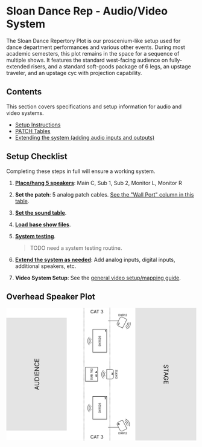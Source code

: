 # Sloan Dance Rep - Audio/Video System

The Sloan Dance Repertory Plot is our proscenium-like setup used for dance department performances and various other events. During most academic semesters, this plot remains in the space for a sequence of multiple shows. It features the standard west-facing audience on fully-extended risers, and a standard soft-goods package of 6 legs, an upstage traveler, and an upstage cyc with projection capability.

## Contents

This section covers specifications and setup information for audio and video systems.

- [Setup Instructions](setup.md)
- [PATCH Tables](patch.md)
- [Extending the system (adding audio inputs and outputs)](extending.md)

## Setup Checklist

Completing these steps in full will ensure a working system.

1. **[Place/hang 5 speakers](setup.md#analog-setpatch)**: Main C, Sub 1, Sub 2, Monitor L, Monitor R

1. **Set the patch**: 5 analog patch cables. [See the "Wall Port" column in this table](setup.md#speaker-installation).

1. **[Set the sound table](setup.md#setting-the-sound-table)**.

1. **[Load base show files](setup.md#load-all-base-show-files)**.

1. **[System testing](#TODO)**.

   > TODO need a system testing routine.

1. **[Extend the system as needed](extending.md)**: Add analog inputs, digital inputs, additional speakers, etc.

1. **Video System Setup**: See the [general video setup/mapping guide](../extras/qlab_video.md).

## Overhead Speaker Plot

<img width="667" src="../assets/rep_drawing.svg" alt="overhead drawing" />
